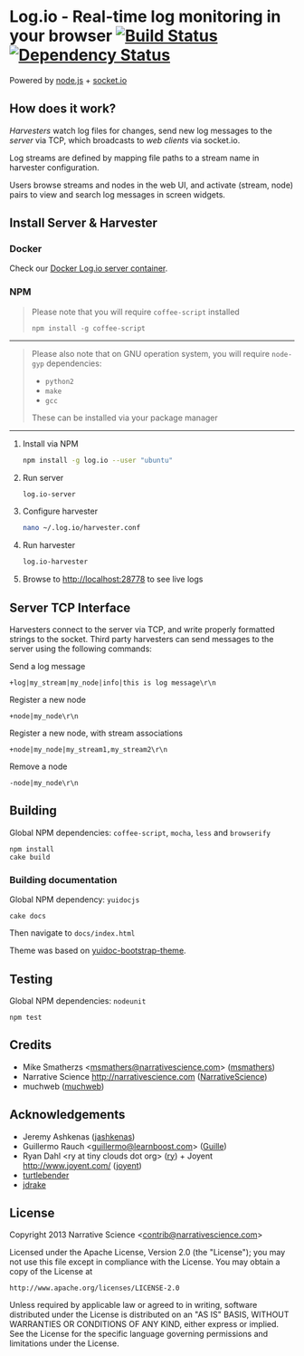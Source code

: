 Log.io - Real-time log monitoring in your browser [![Build Status](https://travis-ci.org/muchweb/Log.io.svg?branch=master)](https://travis-ci.org/muchweb/Log.io) [![Dependency Status](https://gemnasium.com/muchweb/Log.io.svg)](https://gemnasium.com/muchweb/Log.io)
=================================================

Powered by [node.js](http://nodejs.org) + [socket.io](http://socket.io)

## How does it work?

*Harvesters* watch log files for changes, send new log messages to the *server* via TCP, which broadcasts to *web clients* via socket.io.

Log streams are defined by mapping file paths to a stream name in harvester configuration.

Users browse streams and nodes in the web UI, and activate (stream, node) pairs to view and search log messages in screen widgets.

## Install Server & Harvester

### Docker
Check our [Docker Log.io server container](https://registry.hub.docker.com/u/muchweb/log.io-arch/).

### NPM

> Please note that you will require `coffee-script` installed
> ```
> npm install -g coffee-script
> ```

---

> Please also note that on GNU operation system, you will require `node-gyp` dependencies:
>
> - `python2`
> - `make`
> - `gcc`
>
> These can be installed via your package manager

---

1. Install via NPM

    ```bash
    npm install -g log.io --user "ubuntu"
    ```

2. Run server

    ```bash
    log.io-server
    ```

3. Configure harvester

    ```bash
    nano ~/.log.io/harvester.conf
    ```

4. Run harvester

    ```bash
    log.io-harvester
    ```

5. Browse to [http://localhost:28778](http://localhost:28778) to see live logs

## Server TCP Interface

Harvesters connect to the server via TCP, and write properly formatted strings to the socket.  Third party harvesters can send messages to the server using the following commands:

Send a log message

    +log|my_stream|my_node|info|this is log message\r\n

Register a new node

    +node|my_node\r\n

Register a new node, with stream associations

    +node|my_node|my_stream1,my_stream2\r\n

Remove a node

    -node|my_node\r\n


## Building

Global NPM dependencies: `coffee-script`, `mocha`, `less` and `browserify`

    npm install
    cake build

### Building documentation

Global NPM dependency: `yuidocjs`

    cake docs

Then navigate to `docs/index.html`

Theme was based on [yuidoc-bootstrap-theme](https://www.npmjs.org/package/yuidoc-bootstrap-theme).

## Testing

Global NPM dependencies: `nodeunit`

    npm test

## Credits

- Mike Smatherzs &lt;msmathers@narrativescience.com&gt; ([msmathers](http://github.com/msmathers))
- Narrative Science http://narrativescience.com ([NarrativeScience](http://github.com/NarrativeScience))
- muchweb ([muchweb](http://github.com/muchweb))

## Acknowledgements

- Jeremy Ashkenas ([jashkenas](https://github.com/jashkenas))
- Guillermo Rauch &lt;guillermo@learnboost.com&gt; ([Guille](http://github.com/guille))
- Ryan Dahl &lt;ry at tiny clouds dot org&gt; ([ry](https://github.com/ry)) + Joyent http://www.joyent.com/ ([joyent](https://github.com/joyent/))
- [turtlebender](http://github.com/turtlebender)
- [jdrake](http://github.com/jdrake)

## License

Copyright 2013 Narrative Science &lt;contrib@narrativescience.com&gt;

Licensed under the Apache License, Version 2.0 (the "License");
you may not use this file except in compliance with the License.
You may obtain a copy of the License at

    http://www.apache.org/licenses/LICENSE-2.0

Unless required by applicable law or agreed to in writing, software
distributed under the License is distributed on an "AS IS" BASIS,
WITHOUT WARRANTIES OR CONDITIONS OF ANY KIND, either express or implied.
See the License for the specific language governing permissions and
limitations under the License.
